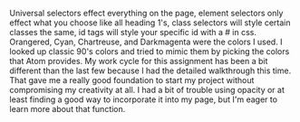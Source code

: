 Universal selectors effect everything on the page, element selectors only effect what you choose like all heading 1's, class selectors will style certain classes the same, id tags will style your specific id with a # in css.
Orangered, Cyan, Chartreuse, and Darkmagenta were the colors I used. I looked up classic 90's colors and tried to mimic them by picking the colors that Atom provides.
 My work cycle for this assignment has been a bit different than the last few because I had the detailed walkthrough this time. That gave me a really good foundation to start my project without compromising my creativity at all. I had a bit of trouble using opacity or at least finding a good way to incorporate it into my page, but I'm eager to learn more about that function. 
